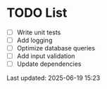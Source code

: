 # TODO List

- [ ] Write unit tests
- [ ] Add logging
- [ ] Optimize database queries
- [ ] Add input validation
- [ ] Update dependencies

Last updated: 2025-06-19 15:23
